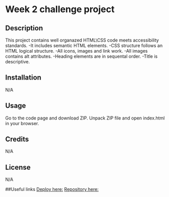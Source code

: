 # Week 2 challenge project

## Description

This project contains well organazed HTML\CSS code meets accessibility standards.
-It includes semantic HTML elements.
-CSS structure follows an HTML logical structure.
-All icons, images and link work.
-All images contains alt attributes.
-Heading elements are in sequental order.
-Title is descriptive.

## Installation

N/A

## Usage

Go to the code page and download ZIP.
Unpack ZIP file and open index.html in your browser.

## Credits

N/A

## License

N/A

##Useful links
[Deploy here:](AndriiMedvediev987.github.io/02-Challenge)
[Repository here:](https://github.com/AndriiMedvediev987/02-Challenge.git)
